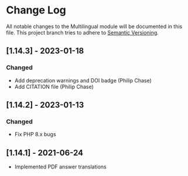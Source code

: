 # Change Log
All notable changes to the Multilingual module will be documented in this file. 
This project branch tries to adhere to [Semantic Versioning](http://semver.org/).


## [1.14.3] - 2023-01-18
### Changed
- Add deprecation warnings and DOI badge (Philip Chase)
- Add CITATION file (Philip Chase)


## [1.14.2] - 2023-01-13
### Changed
- Fix PHP 8.x bugs


## [1.14.1] - 2021-06-24
- Implemented PDF answer translations
